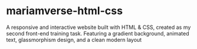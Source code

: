 # mariamverse-html-css
 A responsive and interactive website built with HTML &amp; CSS, created as my second front-end training task. Featuring a gradient background, animated text, glassmorphism design, and a clean modern layout

